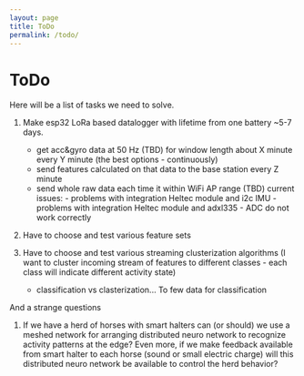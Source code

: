 ```yaml
---
layout: page
title: ToDo
permalink: /todo/
---
```

# ToDo

Here will be a list of tasks we need to solve. 
   1. Make esp32 LoRa based datalogger with lifetime from one battery ~5-7 days.
      - get acc&gyro data at 50 Hz (TBD) for window length about X minute every Y minute (the best options - continuously)
      - send features calculated on that data to the base station every Z minute
      - send whole raw data each time it within WiFi AP range (TBD)
   current issues:
     - problems with integration Heltec module and i2c IMU 
     - problems with integration Heltec module and adxl335 - ADC do not work correctly
   2. Have to choose and test various feature sets 
   
   3. Have to choose and test various streaming clusterization algorithms (I want to cluster incoming stream of features to different classes - each class will indicate different activity state)  
      - classification vs clasterization... To few data for classification 


And a strange questions 

1. If we have a herd of horses with smart halters can (or should) we use a meshed network for arranging distributed neuro network to recognize activity patterns at the edge? Even more, if we make feedback available from smart halter to each horse (sound or small electric charge) will this distributed neuro network be available to control the herd behavior?


   
   